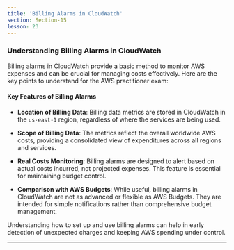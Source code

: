 ```yaml
---
title: 'Billing Alarms in CloudWatch'
section: Section-15
lesson: 23
---
```


### Understanding Billing Alarms in CloudWatch

Billing alarms in CloudWatch provide a basic method to monitor AWS expenses and can be crucial for managing costs effectively. Here are the key points to understand for the AWS practitioner exam:

<!-- pagebreak -->

#### Key Features of Billing Alarms

- **Location of Billing Data**: Billing data metrics are stored in CloudWatch in the `us-east-1` region, regardless of where the services are being used.

- **Scope of Billing Data**: The metrics reflect the overall worldwide AWS costs, providing a consolidated view of expenditures across all regions and services.

<!-- pagebreak -->

- **Real Costs Monitoring**: Billing alarms are designed to alert based on actual costs incurred, not projected expenses. This feature is essential for maintaining budget control.

- **Comparison with AWS Budgets**: While useful, billing alarms in CloudWatch are not as advanced or flexible as AWS Budgets. They are intended for simple notifications rather than comprehensive budget management.

Understanding how to set up and use billing alarms can help in early detection of unexpected charges and keeping AWS spending under control.

---
